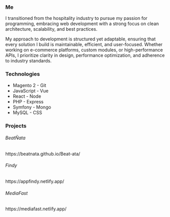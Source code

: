 ### Me 
I transitioned from the hospitality industry to pursue my passion for programming, embracing web development with a strong focus on clean architecture, scalability, and best practices.

My approach to development is structured yet adaptable, ensuring that every solution I build is maintainable, efficient, and user-focused. Whether working on e-commerce platforms, custom modules, or high-performance APIs, I prioritize clarity in design, performance optimization, and adherence to industry standards.

### Technologies
- Magento 2  - Git
- JavaScript - Vue
- React      - Node 
- PHP        - Express
- Symfony    - Mongo
- MySQL      - CSS

### Projects
<h6>BeatÑata</h6>
https://beatnata.github.io/Beat-ata/ <br/>
<h6>Findy</h6>
https://appfindy.netlify.app/ <br/>
<h6>MediaFast</h6>
https://mediafast.netlify.app/

<!--
**Airammg/Airammg** is a ✨ _special_ ✨ repository because its `README.md` (this file) appears on your GitHub profile.

Here are some ideas to get you started:

- 🔭 I’m currently working on ...
- 🌱 I’m currently learning ...
- 👯 I’m looking to collaborate on ...
- 🤔 I’m looking for help with ...
- 💬 Ask me about ...
- 📫 How to reach me: ...
- 😄 Pronouns: ...
- ⚡ Fun fact: ...
-->
